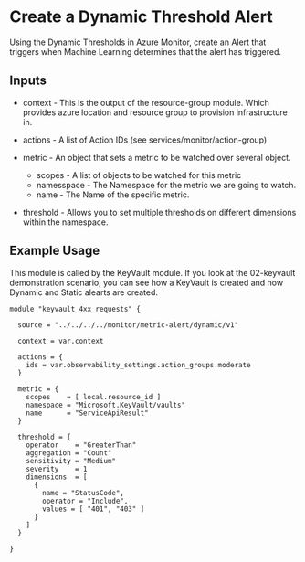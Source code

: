 # Create a Dynamic Threshold Alert

Using the Dynamic Thresholds in Azure Monitor, create an Alert that triggers when Machine Learning determines that the alert 
has triggered.

## Inputs 

- context - This is the output of the resource-group module.  Which provides azure location and resource group to provision infrastructure in.

- actions - A list of Action IDs (see services/monitor/action-group)

- metric - An object that sets a metric to be watched over several object.
  - scopes - A list of objects to be watched for this metric
  - namesspace - The Namespace for the metric we are going to watch.
  - name - The Name of the specific metric.

- threshold - Allows you to set multiple thresholds on different dimensions within the namespace.

## Example Usage

This module is called by the KeyVault module.  If you look at the 02-keyvault demonstration scenario, you can see how a KeyVault is created and how Dynamic and Static alearts are created.

```
module "keyvault_4xx_requests" {

  source = "../../../../monitor/metric-alert/dynamic/v1"

  context = var.context

  actions = {
    ids = var.observability_settings.action_groups.moderate
  }

  metric = {
    scopes    = [ local.resource_id ]
    namespace = "Microsoft.KeyVault/vaults"
    name      = "ServiceApiResult"
  }

  threshold = {
    operator    = "GreaterThan"
    aggregation = "Count"
    sensitivity = "Medium"
    severity    = 1
    dimensions  = [
      {
        name = "StatusCode",
        operator = "Include",
        values = [ "401", "403" ]
      }
    ]
  }

}

```